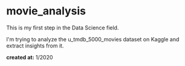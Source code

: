 # movie_analysis

This is my first step in the Data Science field.

I'm trying to analyze the u_tmdb_5000_movies dataset on Kaggle and extract insights from it.


**created at:** 1/2020 

